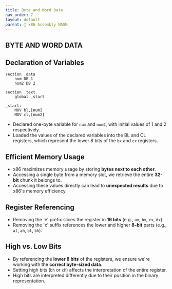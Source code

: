 ```yaml
---
title: Byte and Word Data
nav_order: 7
layout: default
parent: 🔲 x86 Assembly NASM
---
```

    
## **BYTE AND WORD DATA**

## **Declaration of Variables**
```assembly
section .data
    num DB 1
    num2 DB 2

section .text
    global _start

_start:
    MOV bl,[num]
    MOV cl,[num2]
```
- Declared one-byte variable for `num` and `num2`, with initial values of 1 and 2 respectively.
- Loaded the values of the declared variables into the BL and CL registers, which represent the lower 8 bits of the `bx` and `cx` registers.

## **Efficient Memory Usage**
- x86 maximizes memory usage by storing **bytes next to each other**.
- Accessing a single byte from a memory slot, we retrieve the entire **32-bit** chunk it belongs to.
- Accessing these values directly can lead to **unexpected results** due to x86's memory efficiency.

## **Register Referencing**
- Removing the 'e' prefix slices the register in **16 bits** (e.g., `ax`, `bx`, `cx`, `dx`).
- Removing the 'x' suffix references the lower and higher **8-bit** parts (e.g., `al`, `ah`, `bl`, `bh`).

## **High vs. Low Bits**
- By referencing the **lower 8 bits** of the registers, we ensure we're working with the **correct byte-sized data**.
- Setting high bits (`bh` or `ch`) affects the interpretation of the entire register.
- High bits are interpreted differently due to their position in the binary representation.